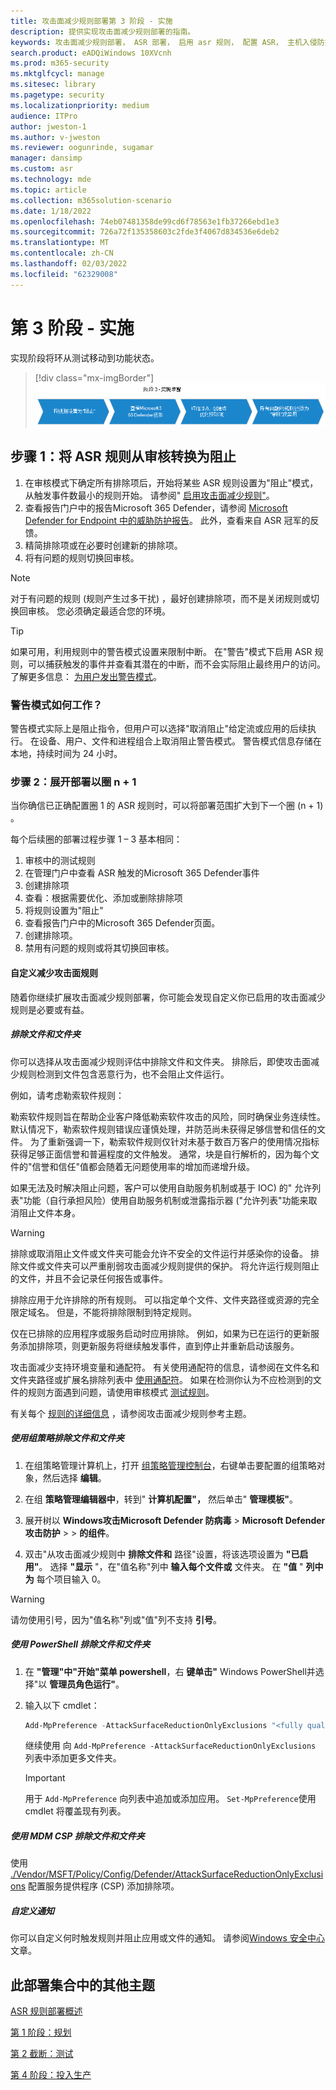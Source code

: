 ```yaml
---
title: 攻击面减少规则部署第 3 阶段 - 实施
description: 提供实现攻击面减少规则部署的指南。
keywords: 攻击面减少规则部署， ASR 部署， 启用 asr 规则， 配置 ASR， 主机入侵防护系统， 保护规则， 反攻击规则， 反攻击， 攻击规则， 感染防护规则， Microsoft Defender for Endpoint， 配置 ASR 规则
search.product: eADQiWindows 10XVcnh
ms.prod: m365-security
ms.mktglfcycl: manage
ms.sitesec: library
ms.pagetype: security
ms.localizationpriority: medium
audience: ITPro
author: jweston-1
ms.author: v-jweston
ms.reviewer: oogunrinde, sugamar
manager: dansimp
ms.custom: asr
ms.technology: mde
ms.topic: article
ms.collection: m365solution-scenario
ms.date: 1/18/2022
ms.openlocfilehash: 74eb07481358de99cd6f78563e1fb37266ebd1e3
ms.sourcegitcommit: 726a72f135358603c2fde3f4067d834536e6deb2
ms.translationtype: MT
ms.contentlocale: zh-CN
ms.lasthandoff: 02/03/2022
ms.locfileid: "62329008"
---
```

# <a name="phase-3---implement"></a>第 3 阶段 - 实施

实现阶段将环从测试移动到功能状态。

> [!div class="mx-imgBorder"]
> ![ASR 规则实现步骤](images/asr-rules-implementation-steps.png)

## <a name="step-1-transition-asr-rules-from-audit-to-block"></a>步骤 1：将 ASR 规则从审核转换为阻止

1. 在审核模式下确定所有排除项后，开始将某些 ASR 规则设置为"阻止"模式，从触发事件数最小的规则开始。 请参阅" [启用攻击面减少规则"](enable-attack-surface-reduction.md)。
2. 查看报告门户中的报告Microsoft 365 Defender，请参阅 [Microsoft Defender for Endpoint 中的威胁防护报告](threat-protection-reports.md)。 此外，查看来自 ASR 冠军的反馈。
3. 精简排除项或在必要时创建新的排除项。
4. 将有问题的规则切换回审核。

  >[!Note]
  >对于有问题的规则 (规则产生过多干扰) ，最好创建排除项，而不是关闭规则或切换回审核。 您必须确定最适合您的环境。

  >[!Tip]
  >如果可用，利用规则中的警告模式设置来限制中断。 在"警告"模式下启用 ASR 规则，可以捕获触发的事件并查看其潜在的中断，而不会实际阻止最终用户的访问。 了解更多信息： [为用户发出警告模式](attack-surface-reduction.md#warn-mode-for-users)。

### <a name="how-does-warn-mode-work"></a>警告模式如何工作？

警告模式实际上是阻止指令，但用户可以选择"取消阻止"给定流或应用的后续执行。 在设备、用户、文件和进程组合上取消阻止警告模式。 警告模式信息存储在本地，持续时间为 24 小时。

### <a name="step-2-expand-deployment-to-ring-n--1"></a>步骤 2：展开部署以圈 n + 1

当你确信已正确配置圈 1 的 ASR 规则时，可以将部署范围扩大到下一个圈 (n + 1) 。

每个后续圈的部署过程步骤 1 – 3 基本相同：

1. 审核中的测试规则
2. 在管理门户中查看 ASR 触发的Microsoft 365 Defender事件
3. 创建排除项
4. 查看：根据需要优化、添加或删除排除项
5. 将规则设置为"阻止"
6. 查看报告门户中的Microsoft 365 Defender页面。
7. 创建排除项。
8. 禁用有问题的规则或将其切换回审核。

#### <a name="customize-attack-surface-reduction-rules"></a>自定义减少攻击面规则

随着你继续扩展攻击面减少规则部署，你可能会发现自定义你已启用的攻击面减少规则是必要或有益。

##### <a name="exclude-files-and-folders"></a>排除文件和文件夹

你可以选择从攻击面减少规则评估中排除文件和文件夹。 排除后，即使攻击面减少规则检测到文件包含恶意行为，也不会阻止文件运行。

例如，请考虑勒索软件规则：

勒索软件规则旨在帮助企业客户降低勒索软件攻击的风险，同时确保业务连续性。 默认情况下，勒索软件规则错误应谨慎处理，并防范尚未获得足够信誉和信任的文件。 为了重新强调一下，勒索软件规则仅针对未基于数百万客户的使用情况指标获得足够正面信誉和普遍程度的文件触发。 通常，块是自行解析的，因为每个文件的"信誉和信任"值都会随着无问题使用率的增加而递增升级。

如果无法及时解决阻止问题，客户可以使用自助服务机制或基于 IOC) 的"  允许列表"功能（自行承担风险）使用自助服务机制或泄露指示器 ("允许列表"功能来取消阻止文件本身。

> [!WARNING]
> 排除或取消阻止文件或文件夹可能会允许不安全的文件运行并感染你的设备。 排除文件或文件夹可以严重削弱攻击面减少规则提供的保护。 将允许运行规则阻止的文件，并且不会记录任何报告或事件。

排除应用于允许排除的所有规则。 可以指定单个文件、文件夹路径或资源的完全限定域名。 但是，不能将排除限制到特定规则。

仅在已排除的应用程序或服务启动时应用排除。 例如，如果为已在运行的更新服务添加排除项，则更新服务将继续触发事件，直到停止并重新启动该服务。

攻击面减少支持环境变量和通配符。 有关使用通配符的信息，请参阅在文件名和文件夹路径或扩展名排除列表中 [使用通配符](configure-extension-file-exclusions-microsoft-defender-antivirus.md#use-wildcards-in-the-file-name-and-folder-path-or-extension-exclusion-lists)。
如果在检测你认为不应检测到的文件的规则方面遇到问题，请使用审核模式 [测试规则](evaluate-attack-surface-reduction.md)。

有关每个 [规则的详细信息](attack-surface-reduction-rules-reference.md) ，请参阅攻击面减少规则参考主题。

##### <a name="use-group-policy-to-exclude-files-and-folders"></a>使用组策略排除文件和文件夹

1. 在组策略管理计算机上，打开 [组策略管理控制台](https://technet.microsoft.com/library/cc731212.aspx)，右键单击要配置的组策略对象，然后选择 **编辑**。

2. 在组 **策略管理编辑器中**，转到" **计算机配置"，** 然后单击" **管理模板"**。

3. 展开树以 **Windows攻击Microsoft Defender 防病毒** \> **Microsoft Defender 攻击防护** \>  \> **的组件**。

4. 双击"从攻击面减少规则中 **排除文件和** 路径"设置，将该选项设置为 **"已启用"**。 选择 **"显示** "，在"值名称"列中 **输入每个文件或** 文件夹。 在 **"值** " **列中为** 每个项目输入 0。

> [!WARNING]
> 请勿使用引号，因为"值名称"列或"值"列不支持 **引号**。

##### <a name="use-powershell-to-exclude-files-and-folders"></a>使用 PowerShell 排除文件和文件夹

1. 在 **"管理"中"开始"菜单 powershell**，右 **键单击"** Windows PowerShell并选择"以 **管理员角色运行"**。

2. 输入以下 cmdlet：

    ```PowerShell
    Add-MpPreference -AttackSurfaceReductionOnlyExclusions "<fully qualified path or resource>"
    ```

    继续使用 向 `Add-MpPreference -AttackSurfaceReductionOnlyExclusions` 列表中添加更多文件夹。

    > [!IMPORTANT]
    > 用于 `Add-MpPreference` 向列表中追加或添加应用。 `Set-MpPreference`使用 cmdlet 将覆盖现有列表。

##### <a name="use-mdm-csps-to-exclude-files-and-folders"></a>使用 MDM CSP 排除文件和文件夹

使用 [./Vendor/MSFT/Policy/Config/Defender/AttackSurfaceReductionOnlyExclusions](/windows/client-management/mdm/policy-csp-defender#defender-attacksurfacereductiononlyexclusions) 配置服务提供程序 (CSP) 添加排除项。

##### <a name="customize-the-notification"></a>自定义通知

你可以自定义何时触发规则并阻止应用或文件的通知。 请参阅[Windows 安全中心](/windows/security/threat-protection/windows-defender-security-center/windows-defender-security-center#customize-notifications-from-the-windows-defender-security-center)文章。

## <a name="additional-topics-in-this-deployment-collection"></a>此部署集合中的其他主题

[ASR 规则部署概述](attack-surface-reduction-rules-deployment.md)

[第 1 阶段：规划](attack-surface-reduction-rules-deployment-plan.md)

[第 2 截断：测试](attack-surface-reduction-rules-deployment-test.md)

[第 4 阶段：投入生产](attack-surface-reduction-rules-deployment-operationalize.md)
